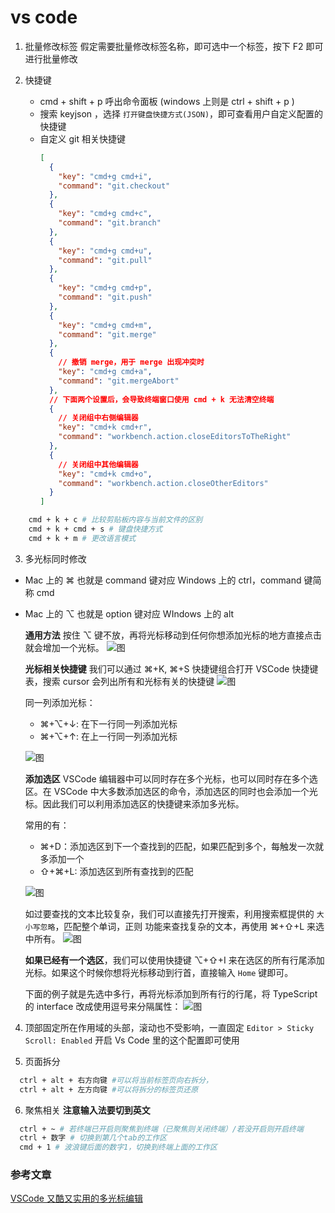 # vs code

1. 批量修改标签
   假定需要批量修改标签名称，即可选中一个标签，按下 F2 即可进行批量修改
2. 快捷键

   - cmd + shift + p 呼出命令面板 (windows 上则是 ctrl + shift + p )
   - 搜索 keyjson ，选择 `打开键盘快捷方式(JSON)`，即可查看用户自定义配置的快捷键
   - 自定义 git 相关快捷键
     ```json
     [
       {
         "key": "cmd+g cmd+i",
         "command": "git.checkout"
       },
       {
         "key": "cmd+g cmd+c",
         "command": "git.branch"
       },
       {
         "key": "cmd+g cmd+u",
         "command": "git.pull"
       },
       {
         "key": "cmd+g cmd+p",
         "command": "git.push"
       },
       {
         "key": "cmd+g cmd+m",
         "command": "git.merge"
       },
       {
         // 撤销 merge，用于 merge 出现冲突时
         "key": "cmd+g cmd+a",
         "command": "git.mergeAbort"
       },
       // 下面两个设置后，会导致终端窗口使用 cmd + k 无法清空终端
       {
         // 关闭组中右侧编辑器
         "key": "cmd+k cmd+r",
         "command": "workbench.action.closeEditorsToTheRight"
       },
       {
         // 关闭组中其他编辑器
         "key": "cmd+k cmd+o",
         "command": "workbench.action.closeOtherEditors"
       }
     ]
     ```

```sh
    cmd + k + c # 比较剪贴板内容与当前文件的区别
    cmd + k + cmd + s # 键盘快捷方式
    cmd + k + m # 更改语言模式
```

3. 多光标同时修改

- Mac 上的 ⌘ 也就是 command 键对应 Windows 上的 ctrl，command 键简称 cmd
- Mac 上的 ⌥ 也就是 option 键对应 WIndows 上的 alt

  **通用方法**
  按住 ⌥ 键不放，再将光标移动到任何你想添加光标的地方直接点击就会增加一个光标。
  ![图](https://pic1.zhimg.com/v2-4cbc821d1ee007429f6db58d499ff44b_720w.webp?source=d16d100b)

  **光标相关快捷键**
  我们可以通过 ⌘+K, ⌘+S 快捷键组合打开 VSCode 快捷键表，搜索 cursor 会列出所有和光标有关的快捷键
  ![图](https://pic3.zhimg.com/80/v2-dac5053c8232abcd73c95eec52f1531e_1440w.webp)

  同一列添加光标：

  - ⌘+⌥+↓: 在下一行同一列添加光标
  - ⌘+⌥+↑: 在上一行同一列添加光标

  ![图](https://pic2.zhimg.com/v2-fd0d05dc71ca4d44cd9885da31156837_720w.webp?source=d16d100b)

  **添加选区**
  VSCode 编辑器中可以同时存在多个光标，也可以同时存在多个选区。在 VSCode 中大多数添加选区的命令，添加选区的同时也会添加一个光标。因此我们可以利用添加选区的快捷键来添加多光标。

  常用的有：

  - ⌘+D：添加选区到下一个查找到的匹配，如果匹配到多个，每触发一次就多添加一个
  - ⇧+⌘+L: 添加选区到所有查找到的匹配

  ![图](https://pic2.zhimg.com/v2-33af7106b1befaa42d74d3909e1d35cd_720w.webp?source=d16d100b)

  如过要查找的文本比较复杂，我们可以直接先打开搜索，利用搜索框提供的 `大小写忽略`，匹配整个单词，正则 功能来查找复杂的文本，再使用 ⌘+⇧+L 来选中所有。
  ![图](https://pic3.zhimg.com/v2-5e6e4aaba5aa585ab076217a28074aa6_720w.webp?source=d16d100b)

  **如果已经有一个选区**，我们可以使用快捷键 ⌥+⇧+I 来在选区的所有行尾添加光标。如果这个时候你想将光标移动到行首，直接输入 `Home` 键即可。

  下面的例子就是先选中多行，再将光标添加到所有行的行尾，将 TypeScript 的 interface 改成使用逗号来分隔属性：
  ![图](https://pic2.zhimg.com/v2-738d14f9862c9c54ee1de9233da00cc1_720w.webp?source=d16d100b)

4. 顶部固定所在作用域的头部，滚动也不受影响，一直固定
   `Editor > Sticky Scroll: Enabled` 开启 Vs Code 里的这个配置即可使用

5. 页面拆分

```sh
  ctrl + alt + 右方向键 #可以将当前标签页向右拆分，
  ctrl + alt + 左方向键 #可以将拆分的标签页还原
```

6. 聚焦相关
   **注意输入法要切到英文**

```sh
  ctrl + ~ # 若终端已开启则聚焦到终端（已聚焦则关闭终端）/若没开启则开启终端
  ctrl + 数字 # 切换到第几个tab的工作区
  cmd + 1 # 波浪键后面的数字1，切换到终端上面的工作区
```

### 参考文章

[VSCode 又酷又实用的多光标编辑](https://juejin.cn/post/7079693787328921637)
